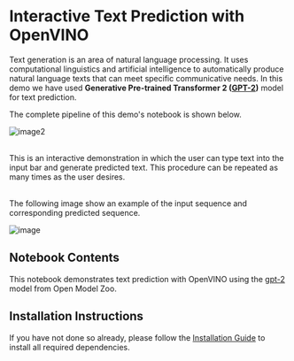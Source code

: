 # Interactive Text Prediction with OpenVINO
Text generation is an area of natural language processing. It uses computational linguistics and artificial intelligence to automatically produce natural language texts that can meet specific communicative needs.
In this demo we have used **Generative Pre-trained Transformer 2 ([GPT-2](https://github.com/openvinotoolkit/open_model_zoo/tree/master/models/public/gpt-2))** model for text prediction.

The complete pipeline of this demo's notebook is shown below.

![image2](https://user-images.githubusercontent.com/91228207/163990722-d2713ede-921e-4594-8b00-8b5c1a4d73b5.jpeg)

</br>
This is an interactive demonstration in which the user can type text into the input bar and generate predicted text. This procedure can be repeated as many times as the user desires.
</br>
</br>

The following image show an example of the input sequence and corresponding predicted sequence.

![image](https://user-images.githubusercontent.com/91228207/185103977-54b1671a-f02c-4f4b-9722-5c4e8b119fc7.png)



## Notebook Contents

This notebook demonstrates text prediction with OpenVINO using the [gpt-2](https://github.com/openvinotoolkit/open_model_zoo/tree/master/models/public/gpt-2) model from Open Model Zoo.

## Installation Instructions

If you have not done so already, please follow the [Installation Guide](https://github.com/openvinotoolkit/openvino_notebooks/blob/main/README.md") to install all required dependencies.
